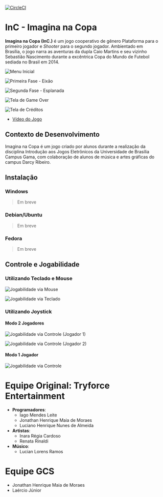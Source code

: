 [![CircleCI](https://circleci.com/gh/ImaginaNaCopa/InC/tree/master.svg?style=svg)](https://circleci.com/gh/ImaginaNaCopa/InC/tree/master)

InC - Imagina na Copa
=====================

**Imagina na Copa (InC.)** é um jogo cooperativo de gênero Plataforma para o primeiro jogador e *Shooter* para o segundo jogador. Ambientado em Brasília, o jogo narra as aventuras da dupla Caio Martins e seu vizinho Sebastião Nascimento durante a excêntrica Copa do Mundo de Futebol sediada no Brasil em 2014.

![Menu Inicial](../../wiki/resources/print_1_0_home.png)

![Primeira Fase - Eixão](../../wiki/resources/print_1_0_stage_1.png)

![Segunda Fase - Esplanada](../../wiki/resources/print_1_0_stage_2.png)

![Tela de Game Over](../../wiki/resources/print_1_0_game_over.png)

![Tela de Créditos](../../wiki/resources/print_1_0_credits.png)

* [Vídeo do Jogo](https://www.youtube.com/watch?v=iNYCmSRvDSA)

Contexto de Desenvolvimento
---------------------------

Imagina na Copa é um jogo criado por alunos durante a realização da disciplina Introdução aos Jogos Eletrônicos da Universidade de Brasília Campus Gama, com colaboração de alunos de música e artes gráficas do campus Darcy Ribeiro.

Instalação
----------

### Windows

> Em breve

### Debian/Ubuntu

> Em breve

### Fedora

> Em breve

Controle e Jogabilidade
-----------------------

### Utilizando Teclado e Mouse

![Jogabilidade via Mouse](../../wiki/resources/1_0_mouse.png)

![Jogabilidade via Teclado](../../wiki/resources/1_0_keyboard.png)

### Utilizando Joystick

#### Modo 2 Jogadores

![Jogabilidade via Controle (Jogador 1)](../../wiki/resources/1_0_p1_joystick.png)

![Jogabilidade via Controle (Jogador 2)](../../wiki/resources/1_0_p2_joystick.png)

#### Modo 1 Jogador

![Jogabilidade via Controle](../../wiki/resources/1_0_joystick.png)

Equipe Original: Tryforce Entertainment
=======================================

* **Programadores**:
  * Iago Mendes Leite
  * Jonathan Henrique Maia de Moraes
  * Luciano Henrique Nunes de Almeida
* **Artistas**:
  * Inara Régia Cardoso
  * Renata Rinaldi
* **Músico**:
  * Lucian Lorens Ramos

Equipe GCS
==========

* Jonathan Henrique Maia de Moraes
* Laércio Júnior
